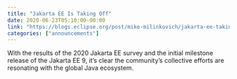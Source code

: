 ```yaml
---
title: "Jakarta EE Is Taking Off"
date: 2020-06-23T05:10:00-00:00
link: "https://blogs.eclipse.org/post/mike-milinkovich/jakarta-ee-taking"
categories: ["announcements"]
---
```


With the results of the 2020 Jakarta EE survey and the initial milestone release of the Jakarta EE 9, it’s clear the community’s collective efforts are resonating with the global Java ecosystem.
<!--more-->

